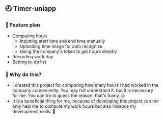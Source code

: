 ## 🕘 Timer-uniapp

### 🎉 Feature plan 
- Computing hours
    - Inputting start time and end time manually
    - Uploading time image for auto recognize
    - Using the company's token to get hours directly
- Recording work day
- Setting to-do list

### 🤨 Why do this?
- I created this project for computing how many hours I had worked in the company conveniently. You may not understand it, but it is necessary for me. You can try to guess the reason, that's funny. 🤐
- It is a beneficial thing for me, because of developing this project can not only help me to compute my work hours but also improve my development skills. 🤣